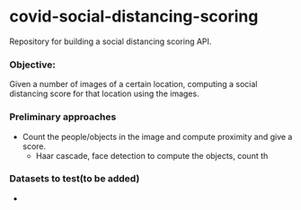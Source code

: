 # covid-social-distancing-scoring
Repository for building a social distancing scoring API.
 
### Objective: 
Given a number of images of a certain location, computing a social distancing score for that location using the images. 

### Preliminary approaches
- Count the people/objects in the image and compute proximity and give a score.
  - Haar cascade, face detection to compute the objects, count th

### Datasets to test(to be added) 
- 
